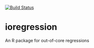[![Build Status](https://travis-ci.org/kaneplusplus/ioregression.png)](https://travis-ci.org/kaneplusplus/ioregression)

# ioregression
An R package for out-of-core regressions
